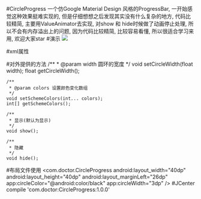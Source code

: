 #CircleProgress
一个仿Google Material Design 风格的ProgressBar, 一开始感觉这种效果挺难实现的, 但是仔细想想之后发现其实没有什么复杂的地方, 代码比较精简, 主要用ValueAnimator去实现, 对show 和 hide时候做了动画停止处理, 所以不会有内存溢出上的问题, 因为代码比较精简, 比较容易看懂, 所以很适合学习来用, 欢迎大家star
#演示
![](http://ojb3df4yc.bkt.clouddn.com/CircleProgress_1.gif)

#xml属性
	<declare-styleable name="CircleProgress">
        <attr name="circleWidth" format="dimension" />
        <attr name="circleColor" format="color" />
    </declare-styleable>

#对外提供的方法
	/**
     * @param width 圆环的宽度
     */
    void setCircleWidth(float width);
    float getCircleWidth();

    /**
     * @param colors 设置颜色变化数组
     */
    void setSchemeColors(int... colors);
    int[] getSchemeColors();
	
	/**
     * 显示(默认为显示)
     */
	void show();

	/**
     * 隐藏
     */
	void hide();
#布局文件使用
	<com.doctor.CircleProgress
        android:layout_width="40dp"
        android:layout_height="40dp"
        android:layout_marginLeft="26dp"
        app:circleColor="@android:color/black"
        app:circleWidth="3dp" />
#JCenter
	compile 'com.doctor:CircleProgress:1.0.0'